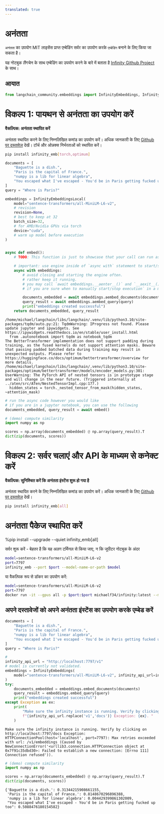 ```yaml
---
translated: true
---
```


# अनंतता

`अनंतता` का उपयोग MIT लाइसेंस प्राप्त एम्बेडिंग सर्वर का उपयोग करके `एम्बेडिंग` बनाने के लिए किया जा सकता है।

यह नोटबुक लैंगचेन के साथ एम्बेडिंग का उपयोग करने के बारे में बताता है [Infinity Github Project](https://github.com/michaelfeil/infinity) के साथ।

## आयात

```python
from langchain_community.embeddings import InfinityEmbeddings, InfinityEmbeddingsLocal
```

# विकल्प 1: पायथन से अनंतता का उपयोग करें

#### वैकल्पिक: अनंतता स्थापित करें

अनंतता स्थापित करने के लिए निम्नलिखित कमांड का उपयोग करें। अधिक जानकारी के लिए [Github पर दस्तावेज़](https://github.com/michaelfeil/infinity) देखें।
टॉर्च और ओन्नक्स निर्भरताओं को स्थापित करें।

```bash
pip install infinity_emb[torch,optimum]
```

```python
documents = [
    "Baguette is a dish.",
    "Paris is the capital of France.",
    "numpy is a lib for linear algebra",
    "You escaped what I've escaped - You'd be in Paris getting fucked up too",
]
query = "Where is Paris?"
```

```python
embeddings = InfinityEmbeddingsLocal(
    model="sentence-transformers/all-MiniLM-L6-v2",
    # revision
    revision=None,
    # best to keep at 32
    batch_size=32,
    # for AMD/Nvidia GPUs via torch
    device="cuda",
    # warm up model before execution
)


async def embed():
    # TODO: This function is just to showcase that your call can run async.

    # important: use engine inside of `async with` statement to start/stop the batching engine.
    async with embeddings:
        # avoid closing and starting the engine often.
        # rather keep it running.
        # you may call `await embeddings.__aenter__()` and `__aexit__()
        # if you are sure when to manually start/stop execution` in a more granular way

        documents_embedded = await embeddings.aembed_documents(documents)
        query_result = await embeddings.aembed_query(query)
        print("embeddings created successful")
    return documents_embedded, query_result
```

```output
/home/michael/langchain/libs/langchain/.venv/lib/python3.10/site-packages/tqdm/auto.py:21: TqdmWarning: IProgress not found. Please update jupyter and ipywidgets. See https://ipywidgets.readthedocs.io/en/stable/user_install.html
  from .autonotebook import tqdm as notebook_tqdm
The BetterTransformer implementation does not support padding during training, as the fused kernels do not support attention masks. Beware that passing padded batched data during training may result in unexpected outputs. Please refer to https://huggingface.co/docs/optimum/bettertransformer/overview for more details.
/home/michael/langchain/libs/langchain/.venv/lib/python3.10/site-packages/optimum/bettertransformer/models/encoder_models.py:301: UserWarning: The PyTorch API of nested tensors is in prototype stage and will change in the near future. (Triggered internally at ../aten/src/ATen/NestedTensorImpl.cpp:177.)
  hidden_states = torch._nested_tensor_from_mask(hidden_states, ~attention_mask)
```

```python
# run the async code however you would like
# if you are in a jupyter notebook, you can use the following
documents_embedded, query_result = await embed()
```

```python
# (demo) compute similarity
import numpy as np

scores = np.array(documents_embedded) @ np.array(query_result).T
dict(zip(documents, scores))
```

# विकल्प 2: सर्वर चलाएं और API के माध्यम से कनेक्ट करें

#### वैकल्पिक: सुनिश्चित करें कि अनंतता इंस्टेंस शुरू हो गया है

अनंतता स्थापित करने के लिए निम्नलिखित कमांड का उपयोग करें। अधिक जानकारी के लिए [Github पर दस्तावेज़](https://github.com/michaelfeil/infinity) देखें।

```bash
pip install infinity_emb[all]
```

# अनंतता पैकेज स्थापित करें

%pip install --upgrade --quiet  infinity_emb[all]

सर्वर शुरू करें - बेहतर है कि यह अलग टर्मिनल से किया जाए, न कि जूपीटर नोटबुक के अंदर

```bash
model=sentence-transformers/all-MiniLM-L6-v2
port=7797
infinity_emb --port $port --model-name-or-path $model
```

या वैकल्पिक रूप से डॉकर का उपयोग करें:

```bash
model=sentence-transformers/all-MiniLM-L6-v2
port=7797
docker run -it --gpus all -p $port:$port michaelf34/infinity:latest --model-name-or-path $model --port $port
```

## अपने दस्तावेजों को अपने अनंतता इंस्टेंस का उपयोग करके एम्बेड करें

```python
documents = [
    "Baguette is a dish.",
    "Paris is the capital of France.",
    "numpy is a lib for linear algebra",
    "You escaped what I've escaped - You'd be in Paris getting fucked up too",
]
query = "Where is Paris?"
```

```python
#
infinity_api_url = "http://localhost:7797/v1"
# model is currently not validated.
embeddings = InfinityEmbeddings(
    model="sentence-transformers/all-MiniLM-L6-v2", infinity_api_url=infinity_api_url
)
try:
    documents_embedded = embeddings.embed_documents(documents)
    query_result = embeddings.embed_query(query)
    print("embeddings created successful")
except Exception as ex:
    print(
        "Make sure the infinity instance is running. Verify by clicking on "
        f"{infinity_api_url.replace('v1','docs')} Exception: {ex}. "
    )
```

```output
Make sure the infinity instance is running. Verify by clicking on http://localhost:7797/docs Exception: HTTPConnectionPool(host='localhost', port=7797): Max retries exceeded with url: /v1/embeddings (Caused by NewConnectionError('<urllib3.connection.HTTPConnection object at 0x7f91c35dbd30>: Failed to establish a new connection: [Errno 111] Connection refused')).
```

```python
# (demo) compute similarity
import numpy as np

scores = np.array(documents_embedded) @ np.array(query_result).T
dict(zip(documents, scores))
```

```output
{'Baguette is a dish.': 0.31344215908661155,
 'Paris is the capital of France.': 0.8148670296896388,
 'numpy is a lib for linear algebra': 0.004429399861302009,
 "You escaped what I've escaped - You'd be in Paris getting fucked up too": 0.5088476180154582}
```
